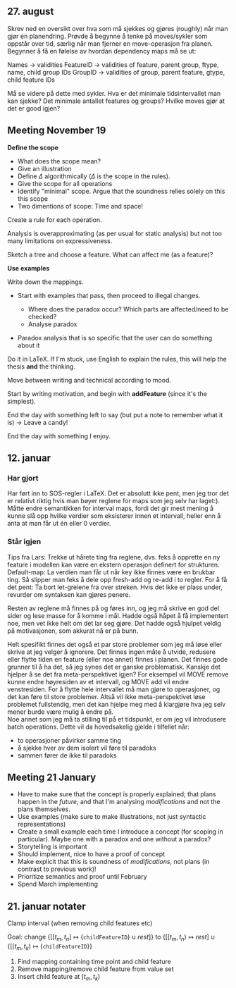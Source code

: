 ## 27. august
Skrev ned en oversikt over hva som må sjekkes og gjøres (roughly) når man gjør en planendring. Prøvde å begynne å tenke på moves/sykler som oppstår over tid, særlig når man fjerner en move-operasjon fra planen. Begynner å få en følelse av hvordan dependency maps må se ut: 

Names -> validities
FeatureID -> validities of feature, parent group, ftype, name, child group IDs
GroupID -> validities of group, parent feature, gtype, child feature IDs

Må se videre på dette med sykler. Hva er det
minimale tidsintervallet man kan sjekke? Det
minimale antallet features og groups? Hvilke
moves gjør at det er good igjen? 

## Meeting November 19
__Define the scope__

  - What does the scope mean?
  - Give an illustration
  - Define $\Delta$ algorithmically ($\Delta$ is the scope in the rules). 
  - Give the scope for all operations
  - Identify "minimal" scope. Argue that the soundness relies solely on this this scope
  - Two dimentions of scope: Time and space!

Create a rule for each operation. 

Analysis is overapproximating (as per usual for
static analysis) but not too many limitations on
expressiveness. 

Sketch a tree and choose a feature. What can affect me (as a feature)?

__Use examples__

Write down the mappings. 

  - Start with examples that pass, then proceed to illegal changes. 
  
    - Where does the paradox occur? Which parts are affected/need to be checked?
    - Analyse paradox

  - Paradox analysis that is so specific that the user can do something about it

Do it in LaTeX. If I'm stuck, use English to explain the rules, this will help the thesis __and__ the thinking. 

Move between writing and technical according to mood. 

Start by writing motivation, and begin with __addFeature__ (since it's the simplest).

End the day with something left to say (but put a note to remember what it is) $\rightarrow$ Leave a candy!

End the day with something I enjoy. 

## 12. januar
### Har gjort
Har ført inn to SOS-regler i LaTeX. Det er absolutt ikke pent, men jeg tror det er relativt riktig hvis man bøyer reglene for maps som jeg selv har laget:). Måtte endre semantikken for interval maps, fordi det gir mest mening å kunne slå opp hvilke verdier som eksisterer innen et intervall, heller enn å anta at man får ut én eller 0 verdier.

### Står igjen
Tips fra Lars: Trekke ut hårete ting fra reglene, dvs. feks å opprette en ny feature i modellen kan være en ekstern operasjon definert for strukturen. 
Default-map: La verdien man får ut når key ikke finnes være en brukbar ting. Så slipper man feks å dele opp fresh-add og re-add i to regler. 
For å få det pent: Ta bort let-greiene fra over streken. Hvis det ikke er plass under, revurder om syntaksen kan gjøres penere. 

Resten av reglene må finnes på og føres inn, og jeg må skrive en god del sider og lese masse for å komme i mål. Hadde også håpet å få implementert noe, men vet ikke helt om det lar seg gjøre. Det hadde også hjulpet veldig på motivasjonen, som akkurat nå er på bunn.

Helt spesifikt finnes det også et par store problemer som jeg må løse eller skrive at jeg velger å ignorere. Det finnes ingen måte å utvide, redusere eller flytte tiden en feature (eller noe annet) finnes i planen. Det finnes gode grunner til å ha det, så jeg synes det er ganske problematisk. Kanskje det hjelper å se det fra meta-perspektivet igjen? For eksempel vil MOVE remove kunne endre høyresiden av et intervall, og MOVE add vil endre venstresiden. For å flytte hele intervallet må man gjøre to operasjoner, og det kan føre til store problemer. Altså vil ikke meta-perspektivet løse problemet fullstendig, men det kan hjelpe meg med å klargjøre hva jeg selv mener burde være mulig å endre på.  
Noe annet som jeg må ta stilling til på et tidspunkt, er om jeg vil introdusere batch operations. Dette vil da hovedsakelig gjelde i tilfellet når: 

  - to operasjoner påvirker samme ting 
  - å sjekke hver av dem isolert vil føre til paradoks
  - sammen fører de ikke til paradoks

## Meeting 21 January

- Have to make sure that the concept is properly explained; that plans happen in the _future_, and that I'm analysing _modifications_ and not the plans themselves.
- Use examples (make sure to make illustrations, not just syntactic representations)
- Create a small example each time I introduce a concept (for scoping in particular). Maybe one with a paradox and one without a paradox?
- Storytelling is important
- Should implement, nice to have a proof of concept
- Make explicit that this is soundness of _modifications_, not plans (in contrast to previous work)!
- Prioritize semantics and proof until February
- Spend March implementing

## 21. januar notater
Clamp interval (when removing child features etc)

Goal: change $\{[[t_m, t_n] \mapsto \{\texttt{childFeatureID}\} \cup rest]\}$ to
$\{[[t_m, t_n) \mapsto rest] \cup \{[[t_m, t_k) \mapsto  \{\texttt{childFeatureID}\}\}$

1. Find mapping containing time point and child feature
2. Remove mapping/remove child feature from value set
3. Insert child feature at $[t_m, t_k)$
